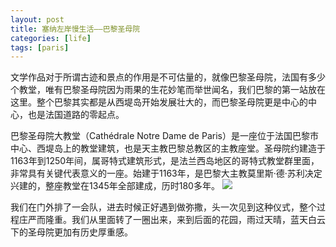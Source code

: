 ```yaml
---
layout: post
title: 塞纳左岸慢生活——巴黎圣母院
categories: [life]
tags: [paris]
---
```

文学作品对于所谓古迹和景点的作用是不可估量的，就像巴黎圣母院，法国有多少个教堂，唯有巴黎圣母院因为雨果的生花妙笔而举世闻名，我们巴黎的第一站放在这里。整个巴黎其实都是从西堤岛开始发展壮大的，而巴黎圣母院更是中心的中心，也是法国道路的零起点。

巴黎圣母院大教堂（Cathédrale Notre Dame de Paris）是一座位于法国巴黎市中心、西堤岛上的教堂建筑，也是天主教巴黎总教区的主教座堂。圣母院约建造于1163年到1250年间，属哥特式建筑形式，是法兰西岛地区的哥特式教堂群里面，非常具有关键代表意义的一座。始建于1163年，是巴黎大主教莫里斯·德·苏利决定兴建的，整座教堂在1345年全部建成，历时180多年。
![](http://mattma2009.qiniudn.com/20140501pairs/IMG_4313.jpg)

我们在门外排了一会队，进去时候正好遇到做弥撒，头一次见到这种仪式，整个过程庄严而隆重。我们从里面转了一圈出来，来到后面的花园，雨过天晴，蓝天白云下的圣母院更加有历史厚重感。



